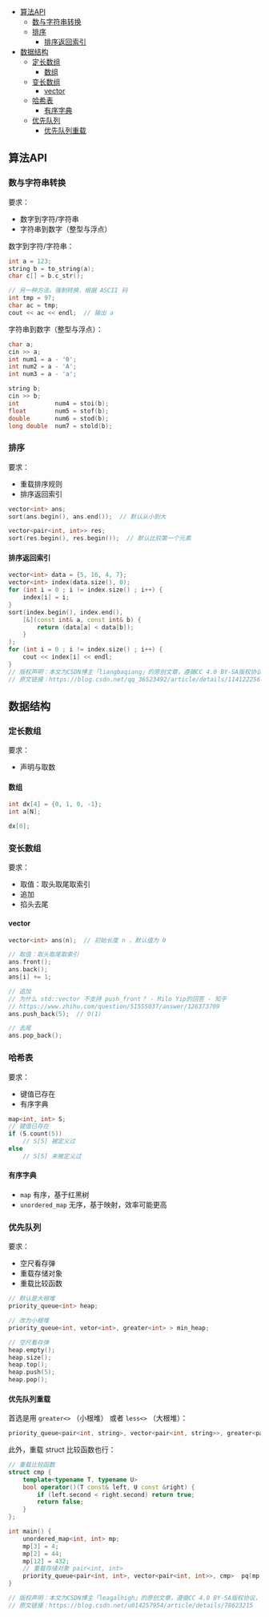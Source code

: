 
<!-- @import "[TOC]" {cmd="toc" depthFrom=1 depthTo=6 orderedList=false} -->

<!-- code_chunk_output -->

- [算法API](#算法api)
  - [数与字符串转换](#数与字符串转换)
  - [排序](#排序)
    - [排序返回索引](#排序返回索引)
- [数据结构](#数据结构)
  - [定长数组](#定长数组)
    - [数组](#数组)
  - [变长数组](#变长数组)
    - [vector](#vector)
  - [哈希表](#哈希表)
    - [有序字典](#有序字典)
  - [优先队列](#优先队列)
    - [优先队列重载](#优先队列重载)

<!-- /code_chunk_output -->

## 算法API
### 数与字符串转换

要求：
- 数字到字符/字符串
- 字符串到数字（整型与浮点）

数字到字符/字符串：
```cpp
int a = 123;
string b = to_string(a);
char c[] = b.c_str();

// 另一种方法，强制转换，根据 ASCII 码
int tmp = 97;
char ac = tmp;
cout << ac << endl;  // 输出 a
```

字符串到数字（整型与浮点）：
```cpp
char a;
cin >> a;
int num1 = a - '0';
int num2 = a - 'A';
int num3 = a - 'a';

string b;
cin >> b;
int          num4 = stoi(b);
float        num5 = stof(b);
double       num6 = stod(b);
long double  num7 = stold(b);
```

### 排序

要求：
- 重载排序规则
- 排序返回索引

```cpp
vector<int> ans;
sort(ans.begin(), ans.end());  // 默认从小到大

vector<pair<int, int>> res;
sort(res.begin(), res.begin());  // 默认比较第一个元素
```

#### 排序返回索引

```cpp
vector<int> data = {5, 16, 4, 7};   
vector<int> index(data.size(), 0);
for (int i = 0 ; i != index.size() ; i++) {
    index[i] = i;
}
sort(index.begin(), index.end(),
    [&](const int& a, const int& b) {
        return (data[a] < data[b]);
    }
);
for (int i = 0 ; i != index.size() ; i++) {
    cout << index[i] << endl;
}
// 版权声明：本文为CSDN博主「liangbaqiang」的原创文章，遵循CC 4.0 BY-SA版权协议，转载请附上原文出处链接及本声明。
// 原文链接：https://blog.csdn.net/qq_36523492/article/details/114122256
```

## 数据结构
### 定长数组

要求：
- 声明与取数

#### 数组

```cpp
int dx[4] = {0, 1, 0, -1};
int a[N];

dx[0];
```

### 变长数组

要求：
- 取值：取头取尾取索引
- 追加
- 掐头去尾

#### vector

```cpp
vector<int> ans(n);  // 初始长度 n ，默认值为 0

// 取值：取头取尾取索引
ans.front();
ans.back();
ans[i] += 1;

// 追加
// 为什么 std::vector 不支持 push_front？ - Milo Yip的回答 - 知乎
// https://www.zhihu.com/question/51555037/answer/126373709
ans.push_back(5);  // O(1)

// 去尾
ans.pop_back();
```

### 哈希表

要求：
- 键值已存在
- 有序字典

```cpp
map<int, int> S;
// 键值已存在
if (S.count(5))
    // S[5] 被定义过
else
    // S[5] 未被定义过
```

#### 有序字典

- `map` 有序，基于红黑树
- `unordered_map` 无序，基于映射，效率可能更高

### 优先队列

要求：
- 空尺看存弹
- 重载存储对象
- 重载比较函数

```cpp
// 默认是大根堆
priority_queue<int> heap;

// 改为小根堆
priority_queue<int, vetor<int>, greater<int> > min_heap;

// 空尺看存弹
heap.empty();
heap.size();
heap.top();
heap.push(5);
heap.pop();
```

#### 优先队列重载

首选是用 `greater<>` （小根堆） 或者 `less<>` （大根堆）：

```cpp
priority_queue<pair<int, string>, vector<pair<int, string>>, greater<pair<int, string>>>
```

此外，重载 struct 比较函数也行：

```cpp
// 重载比较函数
struct cmp {
    template<typename T, typename U>
    bool operator()(T const& left, U const &right) {
        if (left.second < right.second) return true;
        return false;
    }
};

int main() {
    unordered_map<int, int> mp;
    mp[3] = 4;
    mp[2] = 44;
    mp[12] = 432;
    // 重载存储对象 pair<int, int>
    priority_queue<pair<int, int>, vector<pair<int, int>>, cmp>  pq(mp.begin(), mp.end());  //完成pq的初始化
}

// 版权声明：本文为CSDN博主「leagalhigh」的原创文章，遵循CC 4.0 BY-SA版权协议，转载请附上原文出处链接及本声明。
// 原文链接：https://blog.csdn.net/u014257954/article/details/78623215
```
